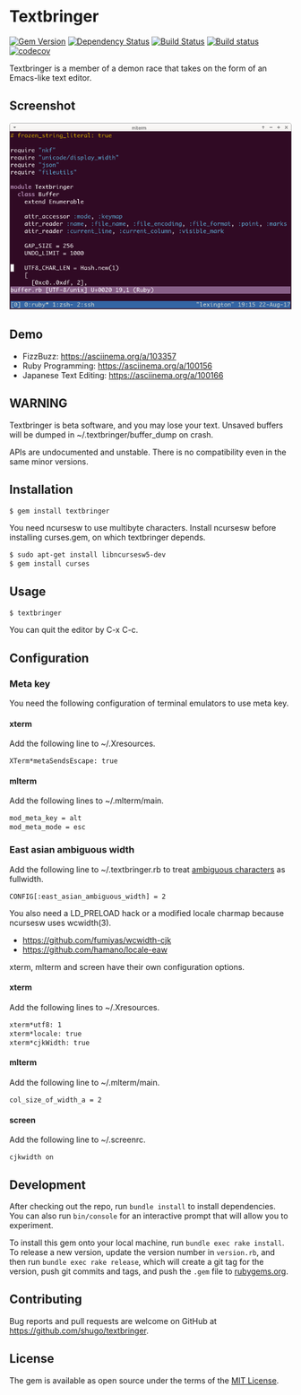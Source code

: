 # Textbringer

[![Gem Version](https://badge.fury.io/rb/textbringer.svg)](https://badge.fury.io/rb/textbringer)
[![Dependency Status](https://gemnasium.com/shugo/textbringer.svg)](https://gemnasium.com/shugo/textbringer)
[![Build Status](https://travis-ci.org/shugo/textbringer.svg?branch=master)](https://travis-ci.org/shugo/textbringer)
[![Build status](https://ci.appveyor.com/api/projects/status/n20vtpfgcgii5jtc?svg=true)](https://ci.appveyor.com/project/shugo31737/textbringer)
[![codecov](https://codecov.io/gh/shugo/textbringer/branch/master/graph/badge.svg)](https://codecov.io/gh/shugo/textbringer)

Textbringer is a member of a demon race that takes on the form of an Emacs-like
text editor.

## Screenshot

![Screenshot](screenshot.png)

## Demo

* FizzBuzz: https://asciinema.org/a/103357
* Ruby Programming: https://asciinema.org/a/100156
* Japanese Text Editing: https://asciinema.org/a/100166

## WARNING

Textbringer is beta software, and you may lose your text.  Unsaved buffers will
be dumped in ~/.textbringer/buffer_dump on crash.

APIs are undocumented and unstable.  There is no compatibility even in the same
minor versions.

## Installation

    $ gem install textbringer

You need ncursesw to use multibyte characters.
Install ncursesw before installing curses.gem, on which textbringer depends.

    $ sudo apt-get install libncursesw5-dev
    $ gem install curses

## Usage

    $ textbringer

You can quit the editor by C-x C-c.

## Configuration

### Meta key

You need the following configuration of terminal emulators to use meta key.

#### xterm

Add the following line to ~/.Xresources.

    XTerm*metaSendsEscape: true

#### mlterm

Add the following lines to ~/.mlterm/main.

    mod_meta_key = alt
    mod_meta_mode = esc

### East asian ambiguous width

Add the following line to ~/.textbringer.rb to treat
[ambiguous characters](http://unicode.org/reports/tr11/#Ambiguous)
as fullwidth.

    CONFIG[:east_asian_ambiguous_width] = 2

You also need a LD_PRELOAD hack or a modified locale charmap because ncursesw
uses wcwidth(3).

* https://github.com/fumiyas/wcwidth-cjk
* https://github.com/hamano/locale-eaw

xterm, mlterm and screen have their own configuration options.

#### xterm

Add the following lines to ~/.Xresources.

    xterm*utf8: 1
    xterm*locale: true
    xterm*cjkWidth: true

#### mlterm

Add the following line to ~/.mlterm/main.

    col_size_of_width_a = 2

#### screen

Add the following line to ~/.screenrc.

    cjkwidth on

## Development

After checking out the repo, run `bundle install` to install dependencies. You can also run `bin/console` for an interactive prompt that will allow you to experiment.

To install this gem onto your local machine, run `bundle exec rake install`. To release a new version, update the version number in `version.rb`, and then run `bundle exec rake release`, which will create a git tag for the version, push git commits and tags, and push the `.gem` file to [rubygems.org](https://rubygems.org).

## Contributing

Bug reports and pull requests are welcome on GitHub at https://github.com/shugo/textbringer.


## License

The gem is available as open source under the terms of the [MIT License](http://opensource.org/licenses/MIT).
